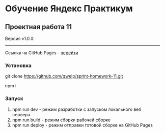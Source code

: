 # Обучение Яндекс Практикум

## Проектная работа 11

Версия v1.0.0

----------

Ссылка на  GitHub Pages - [перейти](https://qwelp.github.io/sprint-homework-11/)

### Установка
git clone https://github.com/qwelp/sprint-homework-11.git

npm i

### Запуск 
1. npm run dev - режим разработки с запуском локального веб сервера
2. npm run build - режим сборки рабочей сборке
3. npm run deploy - режим отправки готовой сборке на GitHub Pages
